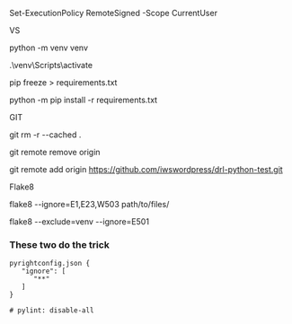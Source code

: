 Set-ExecutionPolicy RemoteSigned -Scope CurrentUser

VS


python -m venv venv

.\venv\Scripts\activate

pip freeze > requirements.txt

python -m pip install -r requirements.txt

GIT

git rm -r --cached .

git remote remove origin

git remote add origin https://github.com/iwswordpress/drl-python-test.git

Flake8

flake8 --ignore=E1,E23,W503 path/to/files/

flake8 --exclude=venv --ignore=E501


### These two do the trick

```
pyrightconfig.json {
   "ignore": [
      "**"
   ]
}

# pylint: disable-all
```